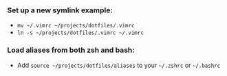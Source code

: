 ### Set up a new symlink example:

- `mv ~/.vimrc ~/projects/dotfiles/.vimrc`
- `ln -s ~/projects/dotfiles/.vimrc ~/.vimrc`

### Load aliases from both zsh and bash:

- Add `source ~/projects/dotfiles/aliases` to your `~/.zshrc` or `~/.bashrc`

